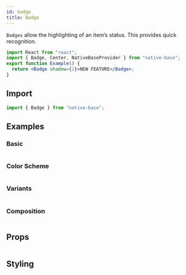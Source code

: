 ```yaml
---
id: badge
title: Badge
---
```


`Badges` allow the highlighting of an item’s status. This provides quick recognition.

```jsx isShowcase
import React from "react";
import { Badge, Center, NativeBaseProvider } from "native-base";
export function Example() {
  return <Badge shadow={2}>NEW FEATURE</Badge>;
}
```

## Import

```jsx
import { Badge } from "native-base";
```

## Examples

### Basic

```ComponentSnackPlayer path=components,composites,Badge,usage.tsx

```

### Color Scheme

```ComponentSnackPlayer path=components,composites,Badge,color.tsx

```

### Variants

```ComponentSnackPlayer path=components,composites,Badge,variants.tsx

```

### Composition

```ComponentSnackPlayer path=components,composites,Badge,composition.tsx

```

## Props

```ComponentPropTable path=composites,Badge,index.tsx

```

## Styling

<ComponentTheme name="badge" />
